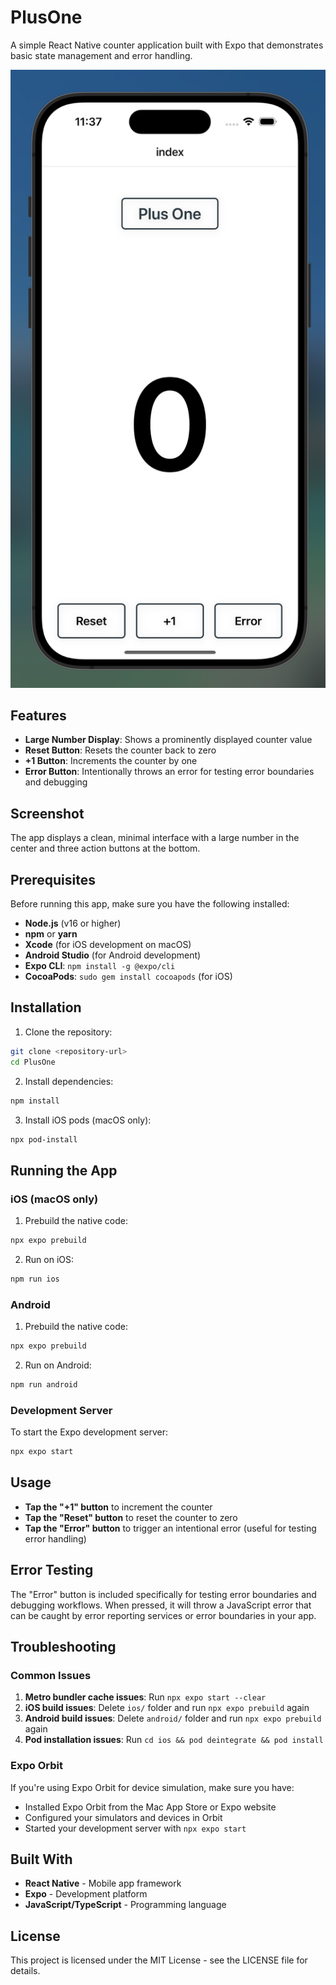 # PlusOne

A simple React Native counter application built with Expo that demonstrates basic state management and error handling.

![Alt text](assets/images/PlusOneHomeScreen.png)

## Features

- **Large Number Display**: Shows a prominently displayed counter value
- **Reset Button**: Resets the counter back to zero
- **+1 Button**: Increments the counter by one
- **Error Button**: Intentionally throws an error for testing error boundaries and debugging

## Screenshot

The app displays a clean, minimal interface with a large number in the center and three action buttons at the bottom.

## Prerequisites

Before running this app, make sure you have the following installed:

- **Node.js** (v16 or higher)
- **npm** or **yarn**
- **Xcode** (for iOS development on macOS)
- **Android Studio** (for Android development)
- **Expo CLI**: `npm install -g @expo/cli`
- **CocoaPods**: `sudo gem install cocoapods` (for iOS)

## Installation

1. Clone the repository:
```bash
git clone <repository-url>
cd PlusOne
```

2. Install dependencies:
```bash
npm install
```

3. Install iOS pods (macOS only):
```bash
npx pod-install
```

## Running the App

### iOS (macOS only)

1. Prebuild the native code:
```bash
npx expo prebuild
```

2. Run on iOS:
```bash
npm run ios
```

### Android

1. Prebuild the native code:
```bash
npx expo prebuild
```

2. Run on Android:
```bash
npm run android
```

### Development Server

To start the Expo development server:
```bash
npx expo start
```

## Usage

- **Tap the "+1" button** to increment the counter
- **Tap the "Reset" button** to reset the counter to zero
- **Tap the "Error" button** to trigger an intentional error (useful for testing error handling)


## Error Testing

The "Error" button is included specifically for testing error boundaries and debugging workflows. When pressed, it will throw a JavaScript error that can be caught by error reporting services or error boundaries in your app.

## Troubleshooting

### Common Issues

1. **Metro bundler cache issues**: Run `npx expo start --clear`
2. **iOS build issues**: Delete `ios/` folder and run `npx expo prebuild` again
3. **Android build issues**: Delete `android/` folder and run `npx expo prebuild` again
4. **Pod installation issues**: Run `cd ios && pod deintegrate && pod install`

### Expo Orbit

If you're using Expo Orbit for device simulation, make sure you have:
- Installed Expo Orbit from the Mac App Store or Expo website
- Configured your simulators and devices in Orbit
- Started your development server with `npx expo start`

## Built With

- **React Native** - Mobile app framework
- **Expo** - Development platform
- **JavaScript/TypeScript** - Programming language

## License

This project is licensed under the MIT License - see the LICENSE file for details.
